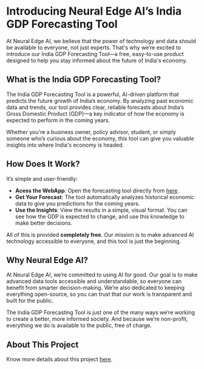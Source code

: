 # Introducing Neural Edge AI’s India GDP Forecasting Tool

At Neural Edge AI, we believe that the power of technology and data should be available to everyone, not just experts. That's why we’re excited to introduce our India GDP Forecasting Tool—a free, easy-to-use product designed to help you stay informed about the future of India's economy.

## What is the India GDP Forecasting Tool?

The India GDP Forecasting Tool is a powerful, AI-driven platform that predicts the future growth of India’s economy. By analyzing past economic data and trends, our tool provides clear, reliable forecasts about India’s Gross Domestic Product (GDP)—a key indicator of how the economy is expected to perform in the coming years.

Whether you're a business owner, policy advisor, student, or simply someone who’s curious about the economy, this tool can give you valuable insights into where India's economy is headed.

## How Does It Work?

It’s simple and user-friendly:

- **Acess the WebApp**: Open the forecasting tool directly from [here](https://india-gdp-forecasting.streamlit.app).
- **Get Your Forecast**: The tool automatically analyzes historical economic data to give you predictions for the coming years.
- **Use the Insights**: View the results in a simple, visual format. You can see how the GDP is expected to change, and use this knowledge to make better decisions.

All of this is provided **completely free**. Our mission is to make advanced AI technology accessible to everyone, and this tool is just the beginning. 

## Why Neural Edge AI?

At Neural Edge AI, we’re committed to using AI for good. Our goal is to make advanced data tools accessible and understandable, so everyone can benefit from smarter decision-making. We’re also dedicated to keeping everything open-source, so you can trust that our work is transparent and built for the public.

The India GDP Forecasting Tool is just one of the many ways we’re working to create a better, more informed society. And because we’re non-profit, everything we do is available to the public, free of charge.

## About This Project 

Know more details about this project [here](https://github.com/neuraledgeai/India_GDP_Forecasting_Project/blob/main/technical_details.md).
